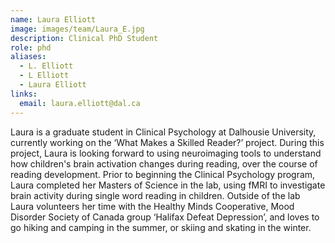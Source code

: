 ```yaml
---
name: Laura Elliott
image: images/team/Laura_E.jpg
description: Clinical PhD Student
role: phd
aliases:
  - L. Elliott
  - L Elliott
  - Laura Elliott
links:
  email: laura.elliott@dal.ca
---
```


Laura is a graduate student in Clinical Psychology at Dalhousie University, currently working on the ‘What Makes a Skilled Reader?’ project. During this project, Laura is looking forward to using neuroimaging tools to understand how children's brain activation changes during reading, over the course of reading development. Prior to beginning the Clinical Psychology program, Laura completed her Masters of Science in the lab, using fMRI to investigate brain activity during single word reading in children. Outside of the lab Laura volunteers her time with the Healthy Minds Cooperative, Mood Disorder Society of Canada group ‘Halifax Defeat Depression’, and loves to go hiking and camping in the summer, or skiing and skating in the winter.